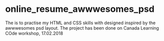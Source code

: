 # online_resume_awwwesomes_psd
The is to practise my HTML and CSS skills with designed inspired by the awwwesomes psd layout. The project has been done on Canada Learning COde workshop, 17.02.2018
